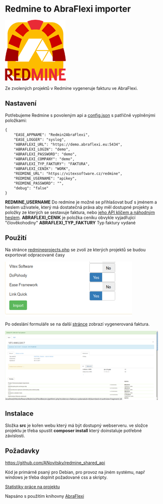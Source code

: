 Redmine to AbraFlexi importer
=============================

![Logo](https://github.com/VitexSoftware/Redmine2AbraFlexi/raw/master/project-logo.png "Project Logo")

Ze zvolených projektů v Redmine vygeneruje fakturu ve AbraFlexi.

Nastavení
---------

Potřebujeme Redmine s povoleným api a [config.json](config.json) s patřičně vyplněnými položkami:

```
{
    "EASE_APPNAME": "Redmin2AbraFlexi",
    "EASE_LOGGER": "syslog",
    "ABRAFLEXI_URL": "https://demo.abraflexi.eu:5434",
    "ABRAFLEXI_LOGIN": "demo",
    "ABRAFLEXI_PASSWORD": "demo",
    "ABRAFLEXI_COMPANY": "demo",
    "ABRAFLEXI_TYP_FAKTURY": "FAKTURA",
    "ABRAFLEXI_CENIK": "WORK",
    "REDMINE_URL": "https://vitexsoftware.cz/redmine",
    "REDMINE_USERNAME": "apikey",
    "REDMINE_PASSWORD": "",
    "debug": "false"
}
```

**REDMINE_USERNAME**     Do redmine je možné se přihlašovat buď s jménem a heslem uživatele, který má dostatečná práva aby měl dostupné projekty a položky ze kterých se sestavuje faktura, nebo [jeho API klíčem a náhodným heslem](http://www.redmine.org/projects/redmine/wiki/Rest_api#Authentication).
**ABRAFLEXI_CENIK**       je položka ceníku obvykle vyjadřující "člověkohodiny"
**ABRAFLEXI_TYP_FAKTURY** Typ faktury vydané 

Použití
-------

Na stránce [redmineprojects.php](src/redmineprojects.php) se zvolí ze kterých projektů se budou exportovat odpracované časy

![Výběr projektů](vyber-projektu.png?raw=true "Volba projektů")

Po odeslání formuláře se na další [stránce](src/redminetimeentries.php) zobrazí vygenerovaná faktura.

![Vygenerovaná faktura](hotovo.png?raw=true "Výsledná faktura")

Instalace
---------

Složka **src** je kořen webu který má být dostupný webserveru. 
ve složce projektu je třeba spustit **composer install** který doinstaluje potřebné závislosti.


Požadavky
---------

https://github.com/ANovitsky/redmine_shared_api

Kód je primárně psaný pro Debian, pro provoz na jiném systému, např windows je třeba doplnit požadované css a skripty.

[Statistiky práce na projektu](https://wakatime.com/@5abba9ca-813e-43ac-9b5f-b1cfdf3dc1c7/projects/zgctsnwibv)

Napsáno s použitím knihovny [AbraFlexi](https://github.com/Spoje-NET/php-abraflexi)
